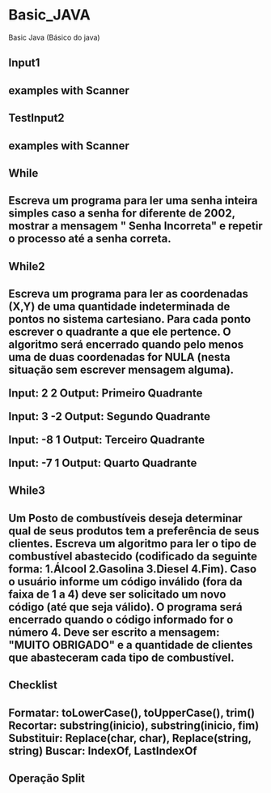 # Basic_JAVA
Basic Java (Básico do java)

<h2>Input1<h2>
examples with Scanner 

<h2>TestInput2<h2>
examples with Scanner 

<h2>While<h2>
Escreva um programa para ler uma senha inteira simples caso a senha for diferente de 2002, mostrar a mensagem " Senha Incorreta" e repetir o processo até a senha correta.

<h2>While2<h2>
Escreva um programa para ler as coordenadas (X,Y) de uma quantidade indeterminada de pontos no sistema
cartesiano. Para cada ponto escrever o quadrante a que ele pertence. O algoritmo será encerrado quando pelo
menos uma de duas coordenadas for NULA (nesta situação sem escrever mensagem alguma).

Input: 2 2
Output: Primeiro Quadrante

Input: 3 -2
Output: Segundo Quadrante

Input: -8 1
Output: Terceiro Quadrante

Input: -7 1
Output: Quarto Quadrante

<h2>While3<h2>
Um Posto de combustíveis deseja determinar qual de seus produtos tem a preferência de seus clientes. Escreva
um algoritmo para ler o tipo de combustível abastecido (codificado da seguinte forma: 1.Álcool 2.Gasolina 3.Diesel
4.Fim). Caso o usuário informe um código inválido (fora da faixa de 1 a 4) deve ser solicitado um novo código (até
que seja válido). O programa será encerrado quando o código informado for o número 4. Deve ser escrito a
mensagem: "MUITO OBRIGADO" e a quantidade de clientes que abasteceram cada tipo de combustível.


<h2>Checklist<h2>
Formatar: toLowerCase(), toUpperCase(), trim()
Recortar: substring(inicio), substring(inicio, fim)
Substituir: Replace(char, char), Replace(string, string)
Buscar: IndexOf, LastIndexOf

<h2>Operação Split<h2>

